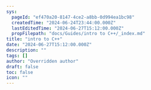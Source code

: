 ```yaml
---
sys:
  pageId: "ef470a20-8147-4ce2-a8bb-0d994ea1bc98"
  createdTime: "2024-06-24T23:44:00.000Z"
  lastEditedTime: "2024-06-27T15:12:00.000Z"
  propFilepath: "docs/Guides/intro to C++/_index.md"
title: "intro to C++"
date: "2024-06-27T15:12:00.000Z"
description: ""
tags: []
author: "Overridden author"
draft: false
toc: false
icon: ""
---
```

